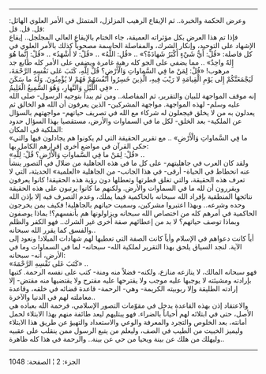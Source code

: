 ------------------------------------------------------------------------

وعرض الحكمة والخبرة.. ثم الإيقاع الرهيب المزلزل، المتمثل في الأمر العلوي
الهائل: قل. قل. قل:  
فإذا تم هذا العرض بكل مؤثراته العميقة، جاء الختام بالإيقاع العالي
المجلجل.. إيقاع الإشهاد على التوحيد، وإنكار الشرك، والمفاصلة الحاسمة
مصحوباً كذلك بالأمر العلوي في كل فاصلة: «قُلْ: أَيُّ شَيْءٍ أَكْبَرُ شَهادَةً؟» .. «قُلِ:
اللَّهُ» .. «قُلْ: لا أَشْهَدُ» .. «قُلْ: إِنَّما هُوَ إِلهٌ واحِدٌ» .. مما يضفي على الجو
كله رهبة غامرة ويضفي على الأمر كله طابع جد مرهوب! «قُلْ: لِمَنْ ما فِي
السَّماواتِ وَالْأَرْضِ؟ قُلْ لِلَّهِ، كَتَبَ عَلى نَفْسِهِ الرَّحْمَةَ، لَيَجْمَعَنَّكُمْ إِلى يَوْمِ الْقِيامَةِ
لا رَيْبَ فِيهِ، الَّذِينَ خَسِرُوا أَنْفُسَهُمْ فَهُمْ لا يُؤْمِنُونَ. وَلَهُ ما سَكَنَ فِي اللَّيْلِ
وَالنَّهارِ، وَهُوَ السَّمِيعُ الْعَلِيمُ» ..  
إنه موقف المواجهة للبيان والتقرير، ثم المفاصلة.. ومن ثم يبدأ بتوجيه
الرسول- صلى الله عليه وسلم- لهذه المواجهة. مواجهة المشركين- الذين يعرفون
أن الله هو الخالق ثم يعدلون به من لا يخلق فيجعلون له شركاء مع الله في
تصريف حياتهم- مواجهتهم بالسؤال عن الملكية- بعد الخلق- لكل ما في السماوات
والأرض، مستقصيا بهذا السؤال حدود الملكية في المكان:  
«ما فِي السَّماواتِ وَالْأَرْضِ» .. مع تقرير الحقيقة التي لم يكونوا هم يجادلون
فيها والتي حكى القرآن في مواضع أخرى إقرارهم الكامل بها:  
«قُلْ: لِمَنْ ما فِي السَّماواتِ وَالْأَرْضِ؟ قُلْ: لِلَّهِ» ..  
ولقد كان العرب في جاهليتهم- على كل ما في هذه الجاهلية من ضلال في التصور
ينشأ عنه انحطاط في الحياة- أرقى- في هذا الجانب- من الجاهلية «العلمية»
الحديثة، التي لا تعرف هذه الحقيقة، والتي تغلق فطرتها وتعطلها دون رؤية
هذه الحقيقة! كانوا يعرفون ويقررون أن لله ما في السماوات والأرض. ولكنهم
ما كانوا يرتبون على هذه الحقيقة نتائجها المنطقية بإفراد الله سبحانه
بالحاكمية فيما يملك، وعدم التصرف فيه إلا بإذن الله وحده وشرعه.. وبهذا
اعتبروا مشركين، وسميت حياتهم بالجاهلية! فكيف بمن يخرجون الحاكمية في
أمرهم كله من اختصاص الله سبحانه ويزاولونها هم بأنفسهم؟! بماذا يوصفون
وبماذا توصف حياتهم؟ لا بد من إعطائهم صفة أخرى غير الشرك.. فهو الكفر
والظلم والفسق كما يقرر الله سبحانه..  
أياً كانت دعواهم في الإسلام وأياً كانت الصفة التي تعطيها لهم شهادات
الميلاد! ونعود إلى الآية. لنجد السياق يلحق بهذا التقرير لملكية الله-
سبحانه- لما في السماوات وما في الأرض، أنه- سبحانه:  
«كَتَبَ عَلى نَفْسِهِ الرَّحْمَةَ» ..  
فهو سبحانه المالك، لا ينازعه منازع، ولكنه- فضلاً منه ومنة- كتب على نفسه
الرحمة. كتبها بإرادته ومشيئته لا يوجبها عليه موجب ولا يقترحها عليه مقترح
ولا يقتضيها منه مقتض- إلا إرادته الطليقة وإلا ربوبيته الكريمة- وهي-
الرحمة- قاعدة قضائه في خلقه، وقاعدة معاملته لهم في الدنيا والآخرة..  
والاعتقاد إذن بهذه القاعدة يدخل في مقوّمات التصور الإسلامي، فرحمة الله
بعباده هي الأصل، حتى في ابتلائه لهم أحياناً بالضراء. فهو يبتليهم ليعد
طائفة منهم بهذا الابتلاء لحمل أمانته، بعد الخلوص والتجرد والمعرفة والوعي
والاستعداد والتهيؤ عن طريق هذا الابتلاء وليميز الخبيث من الطيب في الصف،
وليعلم من يتبع الرسول ممن ينقلب على عقبيه وليهلك من هلك عن بينة ويحيا من
حي عن بينة.. والرحمة في هذا كله ظاهرة..

------------------------------------------------------------------------

الجزء: 2 ¦ الصفحة: 1048
